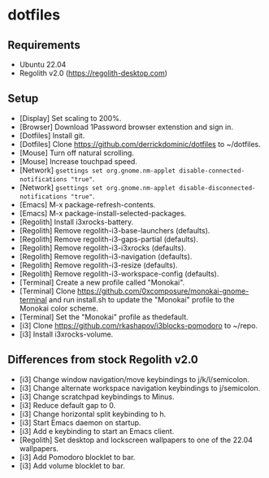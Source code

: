 # dotfiles

## Requirements
- Ubuntu 22.04
- Regolith v2.0 (https://regolith-desktop.com)

## Setup
- [Display] Set scaling to 200%.
- [Browser] Download 1Password browser extenstion and sign in.
- [Dotfiles] Install git.
- [Dotfiles] Clone https://github.com/derrickdominic/dotfiles to ~/dotfiles.
- [Mouse] Turn off natural scrolling.
- [Mouse] Increase touchpad speed.
- [Network] `gsettings set org.gnome.nm-applet disable-connected-notifications "true"`.
- [Network] `gsettings set org.gnome.nm-applet disable-disconnected-notifications "true"`.
- [Emacs] M-x package-refresh-contents.
- [Emacs] M-x package-install-selected-packages.
- [Regolith] Install i3xrocks-battery.
- [Regolith] Remove regolith-i3-base-launchers (defaults).
- [Regolith] Remove regolith-i3-gaps-partial (defaults).
- [Regolith] Remove regolith-i3-i3xrocks (defaults).
- [Regolith] Remove regolith-i3-navigation (defaults).
- [Regolith] Remove regolith-i3-resize (defaults).
- [Regolith] Remove regolith-i3-workspace-config (defaults).
- [Terminal] Create a new profile called "Monokai".
- [Terminal] Clone https://github.com/0xcomposure/monokai-gnome-terminal and run install.sh to update the "Monokai" profile to the Monokai color scheme.
- [Terminal] Set the "Monokai" profile as thedefault.
- [i3] Clone https://github.com/rkashapov/i3blocks-pomodoro to ~/repo.
- [i3] Install i3xrocks-volume.

## Differences from stock Regolith v2.0
- [i3] Change window navigation/move keybindings to j/k/l/semicolon.
- [i3] Change alternate workspace navigation keybindings to j/semicolon.
- [i3] Change scratchpad keybindings to Minus.
- [i3] Reduce default gap to 0.
- [i3] Change horizontal split keybinding to h.
- [i3] Start Emacs daemon on startup.
- [i3] Add e keybinding to start an Emacs client.
- [Regolith] Set desktop and lockscreen wallpapers to one of the 22.04 wallpapers.
- [i3] Add Pomodoro blocklet to bar.
- [i3] Add volume blocklet to bar.